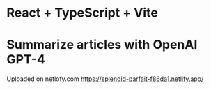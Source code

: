 # React + TypeScript + Vite

# Summarize articles with OpenAI GPT-4

Uploaded on netlofy.com  https://splendid-parfait-f86da1.netlify.app/
